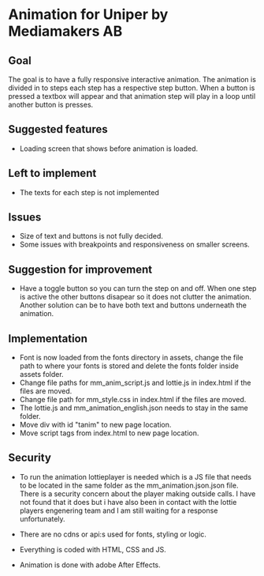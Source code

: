 # Animation for Uniper by Mediamakers AB

## Goal
The goal is to have a fully responsive interactive animation. The animation is divided in to steps each step has a respective step button. When a button is pressed a textbox will appear and that animation step will play in a loop until another button is presses.

## Suggested features
- Loading screen that shows before animation is loaded.

## Left to implement
- The texts for each step is not implemented

## Issues
- Size of text and buttons is not fully decided.
- Some issues with breakpoints and responsiveness on smaller screens.

## Suggestion for improvement
- Have a toggle button so you can turn the step on and off. When one step is active the other buttons disapear so it does not clutter the animation. Another solution can be to have both text and buttons underneath the animation.

## Implementation
- Font is now loaded from the fonts directory in assets, change the file path to where your fonts is stored and delete the fonts folder inside assets folder.
- Change file paths for mm_anim_script.js and lottie.js in index.html if the files are moved.
- Change file path for mm_style.css in index.html if the files are moved.
- The lottie.js and mm_animation_english.json needs to stay in the same folder.
- Move div with id "tanim" to new page location.
- Move script tags from index.html to new page location.

## Security
- To run the animation lottieplayer is needed which is a JS file that needs to be located in the same folder as the mm_animation.json.json file. There is a security concern about the player making outside calls. I have not found that it does but i have also been in contact with the lottie players engenering team and I am still waiting for a response unfortunately.

- There are no cdns or api:s used for fonts, styling or logic.
- Everything is coded with HTML, CSS and JS.
- Animation is done with adobe After Effects.